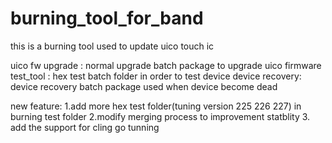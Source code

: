 # burning_tool_for_band
this is a burning tool used to update uico touch ic

uico fw upgrade : normal upgrade batch package to upgrade uico firmware
test_tool : hex test batch folder in order to test device
device recovery: device recovery batch package used when device become dead

new feature:
1.add more hex test folder(tuning version 225 226 227) in burning test folder
2.modify merging process to improvement statblity
3. add the support for cling go tunning


